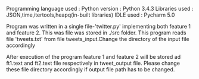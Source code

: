 Programming language used  : Python
version                    : Python 3.4.3
Libraries used             : JSON,time,itertools,heapq(in-built libraries)
IDLE used                  : Pycharm 5.0

Program was written in a single file-'twitter.py' implementing both feature 1 and feature 2.
This was file was stored in ./src folder.
This program reads file 'tweets.txt' from file tweets_input.Change the directory of the input file  accordingly

After execution of the program feature 1 and feature 2 will be stored  ad ft1.text and ft2.text file respectively in tweet_output file.
Please change these file directory accordingly if output file path has to be changed.

